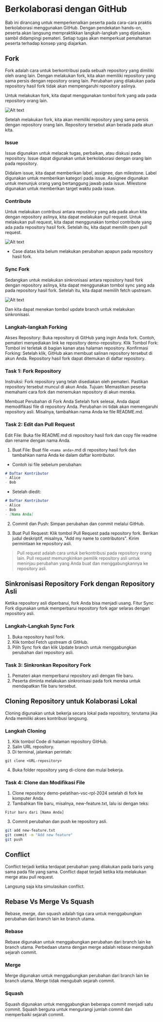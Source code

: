 # Berkolaborasi dengan GitHub 
Bab ini dirancang untuk memperkenalkan peserta pada cara-cara praktis berkolaborasi menggunakan GitHub. Dengan pendekatan hands-on, peserta akan langsung mempraktikkan langkah-langkah yang dijelaskan sambil didampingi pemateri. Setiap tugas akan memperkuat pemahaman peserta terhadap konsep yang diajarkan.

## Fork

Fork adalah cara untuk berkontribusi pada sebuah repository yang dimiliki oleh orang lain. Dengan melakukan fork, kita akan memiliki repository yang sama persis dengan repository orang lain. Perubahan yang dilakukan pada repository hasil fork tidak akan mempengaruhi repository aslinya.

Untuk melakukan fork, kita dapat menggunakan tombol fork yang ada pada repository orang lain.

![Alt text](assets/materi-4/fork-button.png)

Setelah melakukan fork, kita akan memiliki repository yang sama persis dengan repository orang lain. Repository tersebut akan berada pada akun kita.

### Issue

Issue digunakan untuk melacak tugas, perbaikan, atau diskusi pada repository. Issue dapat digunakan untuk berkolaborasi dengan orang lain pada repository.

Didalam issue, kita dapat memberikan label, assignee, dan milestone. Label digunakan untuk memberikan kategori pada issue. Assignee digunakan untuk menunjuk orang yang bertanggung jawab pada issue. Milestone digunakan untuk memberikan target waktu pada issue.

### Contribute

Untuk melakukan contribusi antara repository yang ada pada akun kita dengan repository aslinya, kita dapat melakukan pull request. Untuk melakukan pull request, kita dapat menggunakan tombol contribute yang ada pada repository hasil fork. Setelah itu, kita dapat memilih open pull request.

![Alt text](assets/materi-4/syncfork.png)

- Case diatas kita belum melakukan perubahan apapun pada repository hasil fork.

### Sync Fork

Sedangkan untuk melakukan sinkronisasi antara repository hasil fork dengan repository aslinya, kita dapat menggunakan tombol sync yang ada pada repository hasil fork. Setelah itu, kita dapat memilih fetch upstream.

![Alt text](assets/materi-4/sync-fork.png)

Dan kita dapat menekan tombol update branch untuk melakukan sinkronisasi.

### Langkah-langkah Forking
Akses Repository: Buka repository di GitHub yang ingin Anda fork. Contoh, pemateri menyediakan link ke repository demo-repository.
Klik Tombol Fork: Tombol ini terletak di bagian kanan atas halaman repository.
Konfirmasi Forking: Setelah klik, GitHub akan membuat salinan repository tersebut di akun Anda. Repository hasil fork dapat ditemukan di daftar repository.

### Task 1: Fork Repository
Instruksi: Fork repository yang telah disediakan oleh pemateri. Pastikan repository tersebut muncul di akun Anda.
Tujuan: Memastikan peserta memahami cara fork dan menemukan repository di akun mereka.

Membuat Perubahan di Fork Anda
Setelah fork selesai, Anda dapat memodifikasi file di repository Anda. Perubahan ini tidak akan memengaruhi repository asli. Misalnya, tambahkan nama Anda ke file README.md.

### Task 2: Edit dan Pull Request

Edit File: Buka file README.md di repository hasil fork dan copy file readme dan rename dengan nama Anda.

1. Buat File: Buat file `<nama anda>`.md di repository hasil fork dan tambahkan nama Anda ke dalam daftar kontributor.

- Contoh isi file sebelum perubahan:

```markdown
# Daftar Kontributor  
- Alice  
- Bob  
```
- Setelah diedit:

```markdown
# Daftar Kontributor  
- Alice  
- Bob  
- [Nama Anda]  
```

2. Commit dan Push: Simpan perubahan dan commit melalui GitHub.

3. Buat Pull Request:
Klik tombol Pull Request pada repository fork.
Berikan judul deskriptif, misalnya, "Add my name to contributors".
Kirim permintaan ke repository asli.

> Pull request adalah cara untuk berkontribusi pada repository orang lain. Pull request memungkinkan pemilik repository asli untuk meninjau perubahan yang Anda buat dan menggabungkannya ke repository asli.

## Sinkronisasi Repository Fork dengan Repository Asli

Ketika repository asli diperbarui, fork Anda bisa menjadi usang. Fitur Sync Fork digunakan untuk memperbarui repository fork agar selaras dengan repository asli.

### Langkah-Langkah Sync Fork

1. Buka repository hasil fork.
2. Klik tombol Fetch upstream di GitHub.
3. Pilih Sync fork dan klik Update branch untuk menggabungkan perubahan dari repository asli.

### Task 3: Sinkronkan Repository Fork
1. Pemateri akan memperbarui repository asli dengan file baru.
2. Peserta diminta melakukan sinkronisasi pada fork mereka untuk mendapatkan file baru tersebut.

## Cloning Repository untuk Kolaborasi Lokal

Cloning digunakan untuk bekerja secara lokal pada repository, terutama jika Anda memiliki akses kontribusi langsung.

### Langkah Cloning

1. Klik tombol Code di halaman repository GitHub.
2. Salin URL repository.
3. Di terminal, jalankan perintah:

```
git clone <URL-repository>
```
4. Buka folder repository yang di-clone dan mulai bekerja.

### Task 4: Clone dan Modifikasi File

1. Clone repository demo-pelatihan-vsc-rpl-2024 setelah di fork ke komputer Anda.
2. Tambahkan file baru, misalnya, new-feature.txt, lalu isi dengan teks:

```
Fitur baru dari [Nama Anda]
```

3. Commit perubahan dan push ke repository asli.

```bash
git add new-feature.txt  
git commit -m "Add new feature"  
git push  
```

## Conflict

Conflict terjadi ketika terdapat perubahan yang dilakukan pada baris yang sama pada file yang sama. Conflict dapat terjadi ketika kita melakukan merge atau pull request.

Langsung saja kita simulasikan conflict.


## Rebase Vs Merge Vs Squash

Rebase, merge, dan squash adalah tiga cara untuk menggabungkan perubahan dari branch lain ke branch utama.

### Rebase

Rebase digunakan untuk menggabungkan perubahan dari branch lain ke branch utama. Perbedaan utama dengan merge adalah rebase mengubah sejarah commit.

### Merge

Merge digunakan untuk menggabungkan perubahan dari branch lain ke branch utama. Merge tidak mengubah sejarah commit.

### Squash

Squash digunakan untuk menggabungkan beberapa commit menjadi satu commit. Squash berguna untuk mengurangi jumlah commit dan memperbaiki sejarah commit.







